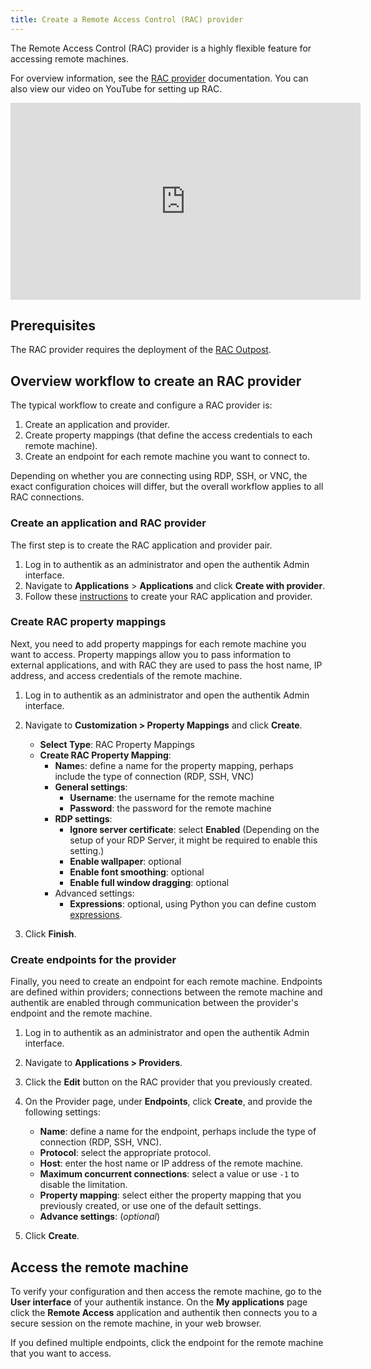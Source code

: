 ```yaml
---
title: Create a Remote Access Control (RAC) provider
---
```


The Remote Access Control (RAC) provider is a highly flexible feature for accessing remote machines.

For overview information, see the [RAC provider](./index.md) documentation. You can also view our video on YouTube for setting up RAC.

<iframe width="560" height="315" src="https://www.youtube.com/embed/9wahIBRV6Ts;start=22" title="YouTube video player" frameborder="0" allow="accelerometer; autoplay; clipboard-write; encrypted-media; gyroscope; picture-in-picture; web-share" allowfullscreen></iframe>

## Prerequisites

The RAC provider requires the deployment of the [RAC Outpost](../../outposts/index.mdx).

## Overview workflow to create an RAC provider

The typical workflow to create and configure a RAC provider is:

1. Create an application and provider.
2. Create property mappings (that define the access credentials to each remote machine).
3. Create an endpoint for each remote machine you want to connect to.

Depending on whether you are connecting using RDP, SSH, or VNC, the exact configuration choices will differ, but the overall workflow applies to all RAC connections.

### Create an application and RAC provider

The first step is to create the RAC application and provider pair.

1. Log in to authentik as an administrator and open the authentik Admin interface.
2. Navigate to **Applications** > **Applications** and click **Create with provider**.
3. Follow these [instructions](../../applications/manage_apps.mdx#instructions) to create your RAC application and provider.

### Create RAC property mappings

Next, you need to add property mappings for each remote machine you want to access. Property mappings allow you to pass information to external applications, and with RAC they are used to pass the host name, IP address, and access credentials of the remote machine.

1. Log in to authentik as an administrator and open the authentik Admin interface.
2. Navigate to **Customization > Property Mappings** and click **Create**.
    - **Select Type**: RAC Property Mappings
    - **Create RAC Property Mapping**:
        - **Name**s: define a name for the property mapping, perhaps include the type of connection (RDP, SSH, VNC)
        - **General settings**:
            - **Username**: the username for the remote machine
            - **Password**: the password for the remote machine
        - **RDP settings**:
            - **Ignore server certificate**: select **Enabled** (Depending on the setup of your RDP Server, it might be required to enable this setting.)
            - **Enable wallpaper**: optional
            - **Enable font smoothing**: optional
            - **Enable full window dragging**: optional
        - Advanced settings:
            - **Expressions**: optional, using Python you can define custom [expressions](../property-mappings/expression.mdx).

3. Click **Finish**.

### Create endpoints for the provider

Finally, you need to create an endpoint for each remote machine. Endpoints are defined within providers; connections between the remote machine and authentik are enabled through communication between the provider's endpoint and the remote machine.

1. Log in to authentik as an administrator and open the authentik Admin interface.
2. Navigate to **Applications > Providers**.
3. Click the **Edit** button on the RAC provider that you previously created.
4. On the Provider page, under **Endpoints**, click **Create**, and provide the following settings:
    - **Name**: define a name for the endpoint, perhaps include the type of connection (RDP, SSH, VNC).
    - **Protocol**: select the appropriate protocol.
    - **Host**: enter the host name or IP address of the remote machine.
    - **Maximum concurrent connections**: select a value or use `-1` to disable the limitation.
    - **Property mapping**: select either the property mapping that you previously created, or use one of the default settings.
    - **Advance settings**: (_optional_)

5. Click **Create**.

## Access the remote machine

To verify your configuration and then access the remote machine, go to the **User interface** of your authentik instance. On the **My applications** page click the **Remote Access** application and authentik then connects you to a secure session on the remote machine, in your web browser.

If you defined multiple endpoints, click the endpoint for the remote machine that you want to access.
